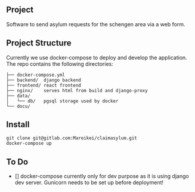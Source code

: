 ## Project
Software to send asylum requests for the schengen area via a web form.

## Project Structure
Currently we use docker-compose to deploy and develop the application. The repo contains the following directories:

```
├── docker-compose.yml
├── backend/  django backend
├── frontend/ react frontend
├── nginx/    serves html from build and django-proxy
├── data/
│   └── db/   pgsql storage used by docker
└── docu/
```
## Install

```
git clone git@gitlab.com:Mareikei/claimasylum.git
docker-compose up
```

## To Do
- [] docker-compose currently only for dev purpose as it is using django dev server. Gunicorn needs to be set up before deployment!
